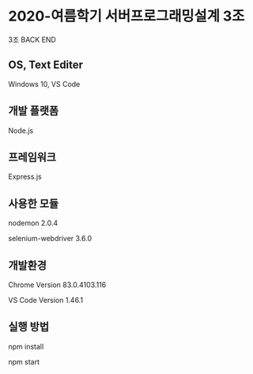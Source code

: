 # 2020-여름학기 서버프로그래밍설계 3조
3조 BACK END

## OS, Text Editer
Windows 10, VS Code

## 개발 플랫폼
Node.js

## 프레임워크
Express.js

## 사용한 모듈

nodemon 2.0.4

selenium-webdriver 3.6.0

## 개발환경

Chrome Version 83.0.4103.116

VS Code Version 1.46.1

## 실행 방법

npm install

npm start
